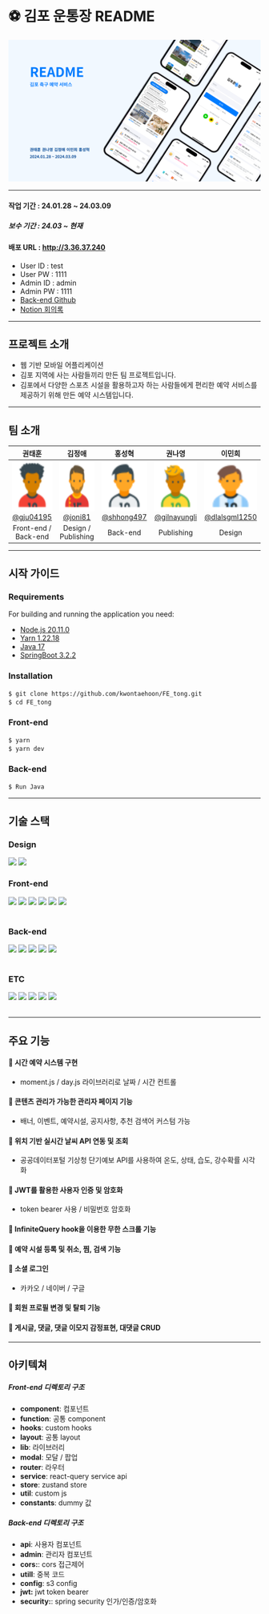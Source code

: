 # ⚽ 김포 운통장 README

![README img](./public/images/readme.png)

---

#### 작업 기간 : 24.01.28 ~ 24.03.09
##### 보수 기간 : 24.03 ~ 현재
#### 배포 URL : http://3.36.37.240
- User ID : test
- User PW : 1111
- Admin ID : admin 
- Admin PW : 1111
- [Back-end Github](https://github.com/kwontaehoon/BE_tong)
- [Notion 회의록](https://dynamic-ketchup-d66.notion.site/9e137d4f6ca143188d55c5b642fdbaf0?pvs=4)

---

## 프로젝트 소개

- 웹 기반 모바일 어플리케이션
- 김포 지역에 사는 사람들끼리 만든 팀 프로젝트입니다.
- 김포에서 다양한 스포츠 시설을 활용하고자 하는 사람들에게 편리한 예약 서비스를 제공하기 위해 만든 예약 시스템입니다.

---

## 팀 소개

| **권태훈** | **김정애** | **홍성혁** | **권나영** | **이민희** |
| :------: |  :------: | :------: | :------: | :------: |
| [<img src="./public//svg//profile1.svg" height=100 width=150> <br/> @gju04195](https://github.com/kwontaehoon) | [<img src="./public//svg//profile2.svg" height=100 width=150> <br/>@joni81](https://github.com/kimjungae) | [<img src="./public//svg//profile3.svg" height=100 width=150> <br/> @shhong497](https://github.com/hyeok0519) | [<img src="./public//svg//profile4.svg" height=100 width=150> <br/> @gilnayungli](https://github.com/nayoung33) | [<img src="./public//svg//profile5.svg" height=100 width=150> <br/> @dlalsgml1250]() |
|Front-end / Back-end|Design / Publishing|Back-end|Publishing|Design|

</div>

---

## 시작 가이드
### Requirements
For building and running the application you need:

- [Node.js 20.11.0](https://nodejs.org/en/blog/release/v20.11.0)
- [Yarn 1.22.18](https://www.npmjs.com/package/yarn/v/1.22.18)
- [Java 17](https://www.oracle.com/java/technologies/downloads/#java17)
- [SpringBoot 3.2.2](https://spring.io/blog/2024/01/19/spring-boot-3-2-2-available-now)


### Installation
``` bash
$ git clone https://github.com/kwontaehoon/FE_tong.git
$ cd FE_tong
```
### Front-end
``` bash
$ yarn
$ yarn dev
```
### Back-end
``` bash
$ Run Java
```
---


## 기술 스택
### Design
<div>
<img src="https://img.shields.io/badge/Figma-F24E1E?style=for-the-badge&logo=figma&logoColor=white">
<img src="https://img.shields.io/badge/Photoshop-31A8FF?style=for-the-badge&logo=adobephotoshop&logoColor=white">
</div>

### Front-end
<div>
<img src="https://img.shields.io/badge/React-3776AB?style=for-the-badge&logo=React&logoColor=white">
<img src="https://img.shields.io/badge/Tailwind_css-06B6D4?style=for-the-badge&logo=tailwindcss&logoColor=white">
<img src="https://img.shields.io/badge/MUI-007FFF?style=for-the-badge&logo=mui&logoColor=white">
<img src="https://img.shields.io/badge/React_Query-FF4154?style=for-the-badge&logo=reactquery&logoColor=white">
<img src="https://img.shields.io/badge/Zustand-512BD4?style=for-the-badge&logoColor=white">
<img src="https://img.shields.io/badge/Vite-646CFF?style=for-the-badge&logo=vite&logoColor=white">
</div>
<br>

### Back-end
<div>
<img src="https://img.shields.io/badge/Java-FF160B?style=for-the-badge&logo=React&logoColor=white">
<img src="https://img.shields.io/badge/Spring_Boot-6DB33F?style=for-the-badge&logo=springboot&logoColor=white">
<img src="https://img.shields.io/badge/JPA-3776AB?style=for-the-badge&logoColor=white">
<img src="https://img.shields.io/badge/MYSQL-4479A1?style=for-the-badge&logo=mysql&logoColor=white">
<img src="https://img.shields.io/badge/AWS-232F3E?style=for-the-badge&logo=amazonaws&logoColor=white">
</div>
<br>

### ETC
<div>
<img src="https://img.shields.io/badge/git-F05032?style=for-the-badge&logo=git&logoColor=white">
<img src="https://img.shields.io/badge/github-181717?style=for-the-badge&logo=github&logoColor=white">
<img src="https://img.shields.io/badge/postman-FF6C37?style=for-the-badge&logo=postman&logoColor=white">
<img src="https://img.shields.io/badge/notion-000000?style=for-the-badge&logo=notion&logoColor=white">
<img src="https://img.shields.io/badge/Discord-5865F2?style=for-the-badge&logo=discord&logoColor=white">
</div>
<br />

---

## 주요 기능
#### 🔶 시간 예약 시스템 구현
- moment.js / day.js 라이브러리로 날짜 / 시간 컨트롤
#### 🔶 콘텐츠 관리가 가능한 관리자 페이지 기능
- 배너, 이벤트, 예약시설, 공지사항, 추천 검색어 커스텀 가능
#### 🔶 위치 기반 실시간 날씨 API 연동 및 조회
- 공공데이터포털 기상청 단기예보 API를 사용하여 온도, 상태, 습도, 강수확률 시각화
#### 🔶 JWT를 활용한 사용자 인증 및 암호화
- token bearer 사용 / 비밀번호 암호화
#### 🔶 InfiniteQuery hook을 이용한 무한 스크롤 기능
#### 🔶 예약 시설 등록 및 취소, 찜, 검색 기능
#### 🔶 소셜 로그인
- 카카오 / 네이버 / 구글
#### 🔶 회원 프로필 변경 및 탈퇴 기능
#### 🔶 게시글, 댓글, 댓글 이모지 감정표현, 대댓글 CRUD

---

## 아키텍쳐
##### Front-end 디렉토리 구조
- **component**: 컴포넌트
- **function**: 공통 component
- **hooks**: custom hooks
- **layout**: 공통 layout
- **lib**: 라이브러리
- **modal**: 모달 / 팝업
- **router**: 라우터
- **service**: react-query service api
- **store**: zustand store
- **util**: custom js
- **constants**: dummy 값

##### Back-end 디렉토리 구조
- **api**: 사용자 컴포넌트
- **admin**: 관리자 컴포넌트
- **cors:**: cors 접근제어
- **utill**: 중복 코드
- **config**: s3 config
- **jwt:** jwt token bearer
- **security:**: spring security 인가/인증/암호화